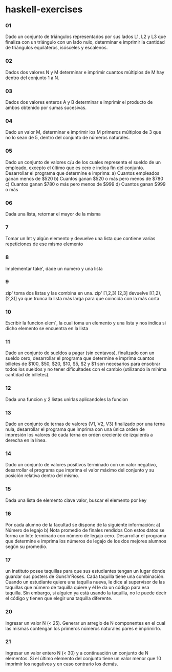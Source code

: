# haskell-exercises

### 01
Dado un conjunto de triángulos representados por sus lados L1, L2 y L3 que finaliza con un triángulo con un lado nulo, determinar e imprimir la cantidad de triángulos equiláteros, isósceles y escalenos. 

### 02
Dados dos valores N y M determinar e imprimir cuantos múltiplos de M hay dentro del conjunto 1 a N. 

### 03
Dados dos valores enteros A y B determinar e imprimir el producto de ambos obtenido por sumas sucesivas. 

### 04
Dado un valor M, determinar e imprimir los M primeros múltiplos de 3 que no lo sean de 5, dentro del conjunto de números naturales. 

### 05
Dado un conjunto de valores c/u de los cuales representa el sueldo de un empleado, excepto el último que es cero e indica fin del conjunto. 
Desarrollar el programa que determine e imprima: 
a) Cuantos empleados ganan menos de $520 
b) Cuantos ganan $520 o más pero menos de $780 
c) Cuantos ganan $780 o más pero menos de $999 
d) Cuantos ganan $999 o más 

### 06
Dada una lista, retornar el mayor de la misma

### 7
Tomar un Int y algún elemento y devuelve una lista que contiene varias repeticiones de ese mismo elemento

### 8
Implementar take', dade un numero y una lista

### 9
zip' toma dos listas y las combina en una. zip' [1,2,3] [2,3] devuelve [(1,2),(2,3)] ya que trunca la lista más larga para que coincida con la más corta

### 10
Escribir la funcion elem`, la cual toma un elemento y una lista y nos indica si dicho elemento se encuentra en la lista

### 11
Dado un conjunto de sueldos a pagar (sin centavos), finalizado con un sueldo cero, desarrollar el programa que determine e imprima cuantos billetes de $100, $50, $20, $10, $5, $2 y $1 son necesarios para ensobrar todos los sueldos y no tener dificultades con el cambio (utilizando la mínima cantidad de billetes). 

### 12 
Dada una funcion y 2 listas unirlas aplicandoles la funcion

### 13
Dado un conjunto de ternas de valores (V1, V2, V3) finalizado por una terna nula, desarrollar el programa que imprima con una única orden de impresión los valores de cada terna en orden creciente de izquierda a derecha en la línea. 

### 14
Dado un conjunto de valores positivos terminado con un valor negativo, desarrollar el programa que imprima el valor máximo del conjunto y su posición relativa dentro del mismo. 

### 15
Dada una lista de elemento clave valor, buscar el elemento por key

### 16
Por cada alumno de la facultad se dispone de la siguiente información:
a) Número de legajo
b) Nota promedio de finales rendidos 
Con estos datos se forma un lote terminado con número de legajo cero.
Desarrollar el programa que determine e imprima los números de legajo de los dos mejores alumnos según su promedio.

### 17
un instituto posee taquillas para que sus estudiantes tengan un lugar donde guardar sus posters de Guns’n’Roses. Cada taquilla tiene una combinación. Cuando un estudiante quiere una taquilla nueva, le dice al supervisor de las taquillas que número de taquilla quiere y él le da un código para esa taquilla. Sin embargo, si alguien ya está usando la taquilla, no le puede decir el código y tienen que elegir una taquilla diferente.

### 20 
Ingresar un valor N (< 25). Generar un arreglo de N componentes en el cual las mismas contengan los primeros números naturales pares e imprimirlo. 

### 21
Ingresar un valor entero N (< 30) y a continuación un conjunto de N elementos. Si el último elemento del conjunto tiene un valor menor que 10 imprimir los negativos y en caso contrario los demás. 

 